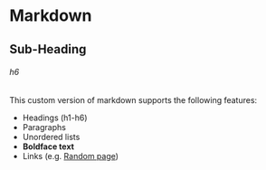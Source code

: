 # Markdown
## Sub-Heading
###### h6

This custom version of markdown supports the following features:

* Headings (h1-h6)
* Paragraphs
* Unordered lists
* **Boldface text**
* Links (e.g. [Random page](/wiki/random))